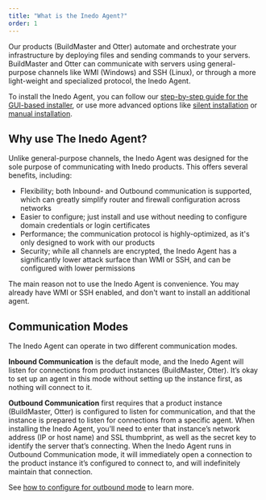 ```yaml
---
title: "What is the Inedo Agent?"
order: 1
---
```


Our products (BuildMaster and Otter) automate and orchestrate your infrastructure by deploying files and sending commands to your servers. BuildMaster and Otter can communicate with servers using general-purpose channels like WMI (Windows) and SSH (Linux), or through a more light-weight and specialized protocol, the Inedo Agent.

To install the Inedo Agent, you can follow our [step-by-step guide for the GUI-based installer](/docs/inedo-agent/inedoagent-installation-installation-guide), or use more advanced options like [silent installation](/docs/inedo-agent/inedoagent-installation-installation-guide/inedoagent-installation-silent-installation) or [manual installation](/docs/inedo-agent/inedoagent-installation-installation-guide/inedoagent-installation-manual).

## Why use The Inedo Agent?

Unlike general-purpose channels, the Inedo Agent was designed for the sole purpose of communicating with Inedo products. This offers several benefits, including:

* Flexibility; both Inbound- and Outbound communication is supported, which can greatly simplify router and firewall configuration across networks
* Easier to configure; just install and use without needing to configure domain credentials or login certificates
* Performance; the communication protocol is highly-optimized, as it's only designed to work with our products
* Security; while all channels are encrypted, the Inedo Agent has a significantly lower attack surface than WMI or SSH, and can be configured with lower permissions

The main reason not to use the Inedo Agent is convenience. You may already have WMI or SSH enabled, and don't want to install an additional agent.

## Communication Modes

The Inedo Agent can operate in two different communication modes.

**Inbound Communication** is the default mode, and the Inedo Agent will listen for connections from product instances (BuildMaster, Otter). It’s okay to set up an agent in this mode without setting up the instance first, as nothing will connect to it.

**Outbound Communication** first requires that a product instance (BuildMaster, Otter) is configured to listen for communication, and that the instance is prepared to listen for connections from a specific agent. When installing the Inedo Agent, you’ll need to enter that instance’s network address (IP or host name) and SSL thumbprint, as well as the secret key to identify the server that’s connecting. When the Inedo Agent runs in Outbound Communication mode, it will immediately open a connection to the product instance it’s configured to connect to, and will indefinitely maintain that connection.

See [how to configure for outbound mode](/docs/inedo-agent/maintenance-configuration/inedoagent-configuration-outbound-mode) to learn more.
